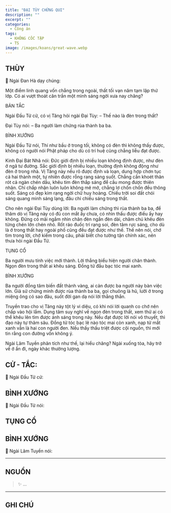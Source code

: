 ```yaml
---
title: "ĐẠI TÙY CHỨNG QUI"
description: ""
excerpt: ""
categories:
  - Công án
tags:
  - KHÔNG CỐC TẬP
  - TS 
image: /images/koans/great-wave.webp
---
```


## THÙY

📢 Ngài Đan Hà dạy chúng:

Một điểm linh quang vốn chẳng trong ngoài, thất tối vạn năm tạm lập thứ lớp. Có ai vượt thoát căn trần một mình sáng ngời xưa nay chăng?

BẢN TẮC

Ngài Đầu Tử cử, có vị Tăng hỏi ngài Đại Tùy:
– Thế nào là đèn trong thất?

Đại Tùy nói:
– Ba người làm chứng rùa thành ba ba.

BÌNH XƯỚNG

Ngài Đầu Tử nói, Thí như bầu ở trong tối, không có đèn thì không thấy được, không có người nói Phật pháp cho dù có trí huệ cũng chẳng liễu đạt được.

Kinh Đại Bát Nhã nói: Đức giới định bị nhiều loạn không định được, như đèn ở ngã tư đường. Sắc giới định bị nhiều loạn, thường định không động như đèn ở trong nhà. Vị Tăng này nếu rõ được định và loạn, dung hợp chơn tục cả hai thành một, tự nhiên được rỗng rang sáng suốt. Chẳng cần khoét thân rót cả ngàn chén dầu, khêu tim đèn thắp sáng để cầu mong được thiên nhãn. Chỉ chấp nhận luôn luôn không mê mờ, chẳng lơ chốn chốn đều thông suốt. Sáng có đẹp kim rạng ngời chữ huy hoàng. Chiếu trời soi đất chói sáng quang minh sáng lạng, đâu chỉ chiếu sáng trong thất.

Cho nên ngài Đại Tùy dùng lời: Ba người làm chứng thì rùa thành ba ba, để thăm dò vị Tăng này có đủ con mắt ấy chưa, có nhìn thấu được điều ấy hay không. Đừng có mãi ngắm nhìn chân đèn ngắn đèn dài, chăm chú khêu đèn từng chén lớn chén nhỏ. Rốt ráo đuốc trí rạng soi, đèn tâm rực sáng, cho dù là ở trong thất hay ngoài phố cũng đều đạt được như thế. Thế nên nói, chớ tìm trong lời, chớ kiếm trong câu, phải biết cho tường tận chính xác, nên thưa hỏi ngài Đầu Tử.

TỤNG CỔ

Ba người mưu tính việc mới thành.
Lời thẳng biểu hiện người chân thành.
Ngọn đèn trong thất ai khêu sáng.
Đồng tử đầu bạc tóc mai xanh.

BÌNH XƯỚNG

Ba người đồng tâm biến đất thành vàng, ai cản được ba người này bàn việc lớn. Giả sử chứng minh được rùa thành ba ba, gọi chuông là hũ, lưỡi ở trong miệng ông có sao đâu, suốt đời gan dạ nói lời thẳng thắn.

Truyền trao cho vị Tăng này tột lý vi diệu, có khi nói lời quanh co chớ nên chấp vào hội lắm. Dụng tâm suy nghĩ về ngọn đèn trong thất, xem thử ai có thể khêu lên tìm được ánh sáng trong này. Nếu đạt được lời nói vô thuyết, thì đạo này tự thâm sâu. Đồng tử tóc bạc lẽ nào tóc mai còn xanh, nạp tử mắt xanh vẫn là hai con người đen. Nếu thấy thấu triệt được cội nguồn, thì mới tin rằng con đường vốn không ý.

Ngài Lâm Tuyền phân tích như thế, lại hiểu chăng? Ngài xuống tòa, hãy trở về ở ẩn đi, ngày khác thường lượng.

## CỬ - TẮC:

📢 Ngài Đầu Tử cử:

> 

## BÌNH XƯỚNG

📢 Ngài Đầu Tử nói:


## TỤNG CỔ

> 

## BÌNH XƯỚNG

📢 Ngài Lâm Tuyền nói:



<hr class="blog-rule" />

## NGUỒN

> ✨ ...

<hr class="blog-rule" />

## GHI CHÚ

[^1]: ⭐️ <a href="/masters/Baizhang-Huaihai" target="_blank">🔗 TS </a>


